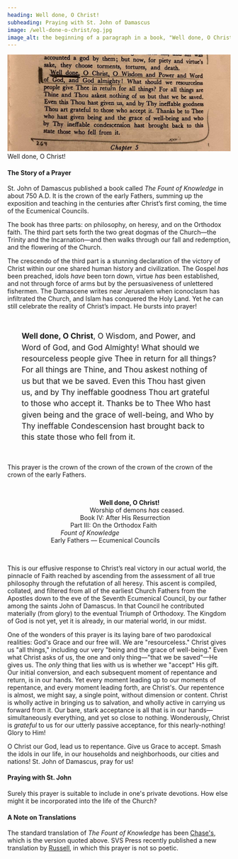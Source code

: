 ```yaml
---
heading: Well done, O Christ!
subheading: Praying with St. John of Damascus
image: /well-done-o-christ/og.jpg
image_alt: the beginning of a paragraph in a book, "Well done, O Christ!"
---
```


<a href="well-done-o-christ.jpg">
  <img src="well-done-o-christ.small.jpg">
</a>
<div class="caption">Well done, O Christ!</div>

#### The Story of a Prayer

St. John of Damascus published a book called <i>The Fount of Knowledge</i> in
about 750 A.D. It is the crown of the early Fathers, summing up the exposition
and teaching in the centuries after Christ’s first coming, the time of the
Ecumenical Councils.

The book has three parts: on philosophy, on heresy, and on the Orthodox faith.
The third part sets forth the two great dogmas of the Church—the Trinity and
the Incarnation—and then walks through our fall and redemption, and the
flowering of the Church.

The crescendo of the third part is a stunning declaration of the victory of
Christ within our one shared human history and civilization. The Gospel _has_
been preached, idols _have_ been torn down, virtue _has_ been established, and
not through force of arms but by the persuasiveness of unlettered fishermen.
The Damascene writes near Jerusalem when iconoclasm has infiltrated the Church,
and Islam has conquered the Holy Land. Yet he can still celebrate the reality
of Christ’s impact. He bursts into prayer!

<div style="padding: 24pt; font-size: 13pt; line-height: 19pt;"><b>Well done, O
Christ</b>, O Wisdom, and Power, and Word of God, and God Almighty! What should
we resourceless people give Thee in return for all things? For all things are
Thine, and Thou askest nothing of us but that we be saved. Even this Thou hast
given us, and by Thy ineffable goodness Thou art grateful to those who accept
it. Thanks be to Thee Who hast given being and the grace of well-being, and Who
by Thy ineffable Condescension hast brought back to this state those who fell
from it.</div>

This prayer is the crown of the crown of the crown of the crown of the crown of
the early Fathers.

<div style="padding: 24pt;">
 <div style="padding-left: 40%"><b>Well done, O Christ!</b></div>
 <div style="padding-left: 35%">Worship of demons <em>has</em> ceased.</div>
 <div style="padding-left: 30%">Book IV: After His Resurrection</div>
 <div style="padding-left: 25%">Part III: On the Orthodox Faith</div>
 <div style="padding-left: 20%"><i>Fount of Knowledge</i></div>
 <div style="padding-left: 15%">Early Fathers — Ecumenical Councils</div>
</div>

This is our effusive response to Christ’s real victory in our actual world, the
pinnacle of Faith reached by ascending from the assessment of all true
philosophy through the refutation of all heresy. This ascent is compiled,
collated, and filtered from all of the earliest Church Fathers from the
Apostles down to the eve of the Seventh Ecumenical Council, by our father among
the saints John of Damascus. In that Council he contributed materially (from
glory) to the eventual Triumph of Orthodoxy. The Kingdom of God is not yet, yet
it is already, in our material world, in our midst. 

One of the wonders of this prayer is its laying bare of two parodoxical
realities: God's Grace and our free will. We are "resourceless." Christ gives
us "all things," including our very "being and the grace of well-being." Even
what Christ asks of us, the one and only thing—"that we be saved"—He gives us.
The _only_ thing that lies with us is whether we "accept" His gift. Our initial
conversion, and each subsequent moment of repentance and return, is in our
hands. Yet every moment leading up to our moments of repentance, and every
moment leading forth, are Christ's. Our repentence is almost, we might say, a
single point, without dimension or content. Christ is wholly active in bringing
us to salvation, and wholly active in carrying us forward from it. Our bare,
stark acceptance is all that is in our hands—simultaneously everything, and yet
so close to nothing.  Wonderously, Christ is _grateful_ to us for our utterly
passive acceptance, for this nearly-nothing! Glory to Him!

O Christ our God, lead us to repentance. Give us Grace to accept. Smash the
idols in our life, in our households and neighborhoods, our cities and nations!
St. John of Damascus, pray for us!


#### Praying with St. John

Surely this prayer is suitable to include in one's private devotions. How else
might it be incorporated into the life of the Church?


#### A Note on Translations

The standard translation of <i>The Fount of Knowledge</i> has been
[Chase's](https://www.cuapress.org/9780813209685/writings/), which is the
version quoted above. SVS Press recently published a new translation by
[Russell](https://svspress.com/on-the-orthodox-faith-volume-3-of-the-fount-of-knowledge-pps-62/),
in which this prayer is not so poetic.
